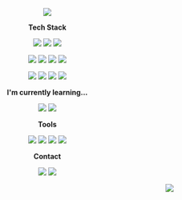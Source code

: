 <p align="center"><img src="https://capsule-render.vercel.app/api?type=waving&height=200&maxWidth=100%&color=0:E55D87, 100:5FC3E4&section=header&text=heejoo Jeong&fontColor=ffffff&fontSize=50&fontAlign=77&fontAlignY=35" /></p>


<!-- **<p align="center">Hi, There! </br> I'm Heejoo Jeong. </br> student developer</p>** -->

**<p align="center">Tech Stack</p>**

<p align="center">
  <a href="" target="_blank"><img src="https://img.shields.io/badge/JAVA-007396?style=flat-square&logo=Java&logoColor=white"/></a>
  <a href="" target="_blank"><img src="https://img.shields.io/badge/Kotlin-0095D5?style=flat-square&logo=Kotlin&logoColor=white"/></a>
  <a href="" target="_blank"><img src="https://img.shields.io/badge/Android-3DDC84?style=flat-square&logo=Android&logoColor=white"/></a>
</p>

<p align="center">
  <a href="" target="_blank"><img src="https://img.shields.io/badge/C-A8B9CC?style=flat-square&logo=C&logoColor=white"/></a>
  <a href="" target="_blank"><img src="https://img.shields.io/badge/Python-3776AB?style=flat-square&logo=Python&logoColor=white"/></a>
  <a href="" target="_blank"><img src="https://img.shields.io/badge/CSS-1572B6?style=flat-square&logo=CSS3&logoColor=white"/></a>
  <a href="" target="_blank"><img src="https://img.shields.io/badge/JavaScript-F7DF1E?style=flat-square&logo=JavaScript&logoColor=white"/></a>
</p>

<p align="center">
  <a href="" target="_blank"><img src="https://img.shields.io/badge/MySQL-4479A1?style=flat-square&logo=MySQL&logoColor=white"/></a>
  <a href="" target="_blank"><img src="https://img.shields.io/badge/Node.js-339933?style=flat-square&logo=Node.js&logoColor=white"/></a>
  <a href="" target="_blank"><img src="https://img.shields.io/badge/Socket.io-010101?style=flat-square&logo=Socket.io&logoColor=white"/></a>
  <a href="" target="_blank"><img src="https://img.shields.io/badge/Amazon AWS-232F3E?style=flat-square&logo=Amazon AWS&logoColor=white"/></a>
</p>


**<p align="center">I'm currently learning...</p>**

<p align="center">
  <a href="" target="_blank"><img src="https://img.shields.io/badge/Spring-6DB33F?style=flat-square&logo=Spring&logoColor=white"/></a>
  <a href="" target="_blank"><img src="https://img.shields.io/badge/Spring Boot-6DB33F?style=flat-square&logo=Spring Boot&logoColor=white"/></a>
</p>


**<p align="center">Tools</p>**

<p align="center">
  <a href="" target="_blank"><img src="https://img.shields.io/badge/Slack-4A154B?style=flat-square&logo=Slack&logoColor=white"/></a>
  <a href="" target="_blank"><img src="https://img.shields.io/badge/Git-F05032?style=flat-square&logo=Git&logoColor=white"/></a>
  <a href="" target="_blank"><img src="https://img.shields.io/badge/Figma-F24E1E?style=flat-square&logo=Figma&logoColor=white"/></a>
  <a href="" target="_blank"><img src="http://is.am/52j8"/></a>
</p>


**<p align="center">Contact</p>**

<p align="center">
  <a href="" target="_blank"><img src="https://img.shields.io/badge/ Tech Blog-11B48A?style=flat-square&logo=Velog&logoColor=white&link=https://velog.io/@andkjyk"/></a>
  <a href="" target="_blank"><img src="https://img.shields.io/badge/Instagram-E4405F?style=flat-square&logo=Instagram&logoColor=white&link=https://www.instagram.com/heeheej._.v/"/></a>
</p>

<p align="right"><a href="https://hits.seeyoufarm.com"><img src="https://hits.seeyoufarm.com/api/count/incr/badge.svg?url=https%3A%2F%2Fgithub.com%2Fgjbae1212%2Fhit-counter&count_bg=%23E7B0DE&title_bg=%23B6B6B6&icon=&icon_color=%23E7E7E7&title=hits&edge_flat=false"/></a></p>


<!-- [![github stats](https://github-readme-stats.vercel.app/api?username=heeheejj&show_icons=true&theme=vue&hide_border=true&count_private=true&hide=stars,issues&include_all_commits=true)](https://github.com/heeheejj) -->
<!-- [![Top Langs](https://github-readme-stats.vercel.app/api/top-langs/?username=heeheejj&layout=compact&count_private=true&include_all_commits=true)](https://github.com/heeheejj) -->


